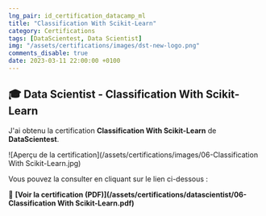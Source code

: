 ```yaml
---
lng_pair: id_certification_datacamp_ml
title: "Classification With Scikit-Learn"
category: Certifications
tags: [DataScientest, Data Scientist]
img: "/assets/certifications/images/dst-new-logo.png"
comments_disable: true
date: 2023-03-11 22:00:00 +0100
---
```


## 🎓 Data Scientist - Classification With Scikit-Learn

J'ai obtenu la certification **Classification With Scikit-Learn** de **DataScientest**.

![Aperçu de la certification](/assets/certifications/images/06-Classification With Scikit-Learn.jpg)  

Vous pouvez la consulter en cliquant sur le lien ci-dessous :

📜 **[Voir la certification (PDF)](/assets/certifications/datascientist/06-Classification With Scikit-Learn.pdf)** 
